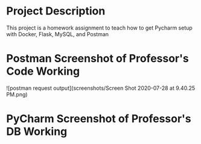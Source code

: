 # Project Description
This project is a homework assignment to teach how to get Pycharm setup with Docker, Flask, MySQL, and Postman

# Postman Screenshot of Professor's Code Working
![postman request output](screenshots/Screen Shot 2020-07-28 at 9.40.25 PM.png) 

# PyCharm Screenshot of Professor's DB Working
